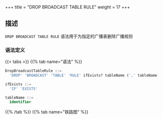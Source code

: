 +++
title = "DROP BROADCAST TABLE RULE"
weight = 17
+++

## 描述

`DROP BROADCAST TABLE RULE` 语法用于为指定的广播表删除广播规则

### 语法定义

{{< tabs >}}
{{% tab name="语法" %}}
```sql
DropBroadcastTableRule ::=
  'DROP' 'BROADCAST' 'TABLE' 'RULE' ifExists? tableName (',' tableName)* 

ifExists ::=
  'IF' 'EXISTS'

tableName ::=
  identifier
```
{{% /tab %}}
{{% tab name="铁路图" %}}
<iframe frameborder="0" name="diagram" id="diagram" width="100%" height="100%"></iframe>
{{% /tab %}}
{{< /tabs >}}

### 补充说明

- `tableName` 可使用已经存在的广播规则的表；
- `ifExists` 子句用于避免 `Broadcast rule not exists` 错误。

### 示例

- 为指定广播表删除广播规则
 
```sql
DROP BROADCAST TABLE RULE t_province, t_city;
```

- 使用 `ifExists` 子句为广播表删除广播规则

```sql
DROP BROADCAST TABLE RULE IF EXISTS t_province, t_city;
```

### 保留字

`DROP`、`BROADCAST`、`TABLE`、`RULE`

### 相关链接

- [保留字](/cn/user-manual/shardingsphere-proxy/distsql/syntax/reserved-word/)